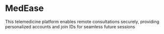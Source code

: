 # MedEase
This telemedicine platform enables remote consultations securely, providing personalized accounts and join IDs for seamless future sessions
